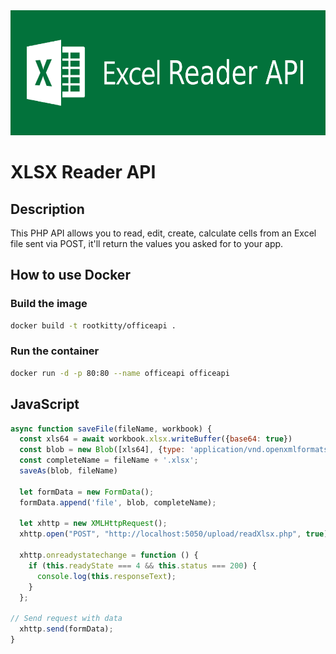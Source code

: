 <img src="https://github.com/thomas-rooty/readXlsx-php-api/blob/master/xlsx-reader.png?raw=true" height="200px" width="auto" alt="XLSX Reader API"/>

# XLSX Reader API
## Description
This PHP API allows you to read, edit, create, calculate cells from an Excel file sent via POST, it'll return the values you asked for to your app.

## How to use Docker
### Build the image
```bash
docker build -t rootkitty/officeapi .
```

### Run the container
```bash
docker run -d -p 80:80 --name officeapi officeapi
```

## JavaScript
```js
async function saveFile(fileName, workbook) {
  const xls64 = await workbook.xlsx.writeBuffer({base64: true})
  const blob = new Blob([xls64], {type: 'application/vnd.openxmlformats-officedocument.spreadsheetml.sheet'})
  const completeName = fileName + '.xlsx';
  saveAs(blob, fileName)

  let formData = new FormData();
  formData.append('file', blob, completeName);

  let xhttp = new XMLHttpRequest();
  xhttp.open("POST", "http://localhost:5050/upload/readXlsx.php", true);

  xhttp.onreadystatechange = function () {
    if (this.readyState === 4 && this.status === 200) {
      console.log(this.responseText);
    }
  };

// Send request with data
  xhttp.send(formData);
}
```
